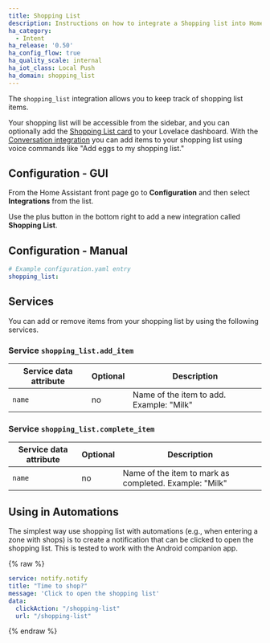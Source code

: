 ```yaml
---
title: Shopping List
description: Instructions on how to integrate a Shopping list into Home Assistant using Intent.
ha_category:
  - Intent
ha_release: '0.50'
ha_config_flow: true
ha_quality_scale: internal
ha_iot_class: Local Push
ha_domain: shopping_list
---
```


The `shopping_list` integration allows you to keep track of shopping list items. 

Your shopping list will be accessible from the sidebar, and you can optionally add the [Shopping List card](/lovelace/shopping-list/) to your Lovelace dashboard. With the [Conversation integration](/integrations/conversation/) you can add items to your shopping list using voice commands like "Add eggs to my shopping list." 


## Configuration - GUI

From the Home Assistant front page go to **Configuration** and then select **Integrations** from the list.

Use the plus button in the bottom right to add a new integration called **Shopping List**.

## Configuration - Manual

```yaml
# Example configuration.yaml entry
shopping_list:
```

## Services

You can add or remove items from your shopping list by using the following services.

### Service `shopping_list.add_item`

| Service data attribute | Optional | Description                                            |
|------------------------|----------|--------------------------------------------------------|
| `name`                 |       no | Name of the item to add. Example: "Milk"               |

### Service `shopping_list.complete_item`

| Service data attribute | Optional | Description                                            |
|------------------------|----------|--------------------------------------------------------|
| `name`                 |       no | Name of the item to mark as completed. Example: "Milk" |

## Using in Automations

The simplest way use shopping list with automations (e.g., when entering a zone with shops) is to create a notification that can be clicked to open the shopping list.
This is tested to work with the Android companion app.

{% raw %}

```yaml
service: notify.notify
title: "Time to shop?"
message: 'Click to open the shopping list'
data:
  clickAction: "/shopping-list"
  url: "/shopping-list"
```

{% endraw %}
